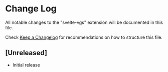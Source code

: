 # Change Log

All notable changes to the "svelte-vgs" extension will be documented in this file.

Check [Keep a Changelog](http://keepachangelog.com/) for recommendations on how to structure this file.

## [Unreleased]

- Initial release